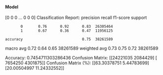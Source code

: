 #### Model
[0 0 0 ... 0 0 0]
Classification Report:
              precision    recall  f1-score   support

           0       0.76      0.92      0.83  26305464
           1       0.67      0.36      0.47  11956125

    accuracy                           0.75  38261589
   macro avg       0.72      0.64      0.65  38261589
weighted avg       0.73      0.75      0.72  38261589

Accuracy: 0.7454711303286436
Confusion Matrix:
[[24221035  2084429]
 [ 7654250  4301875]]
Confusion Matrix (%):
[[63.30378751  5.44783699]
 [20.00504997 11.24332552]]
